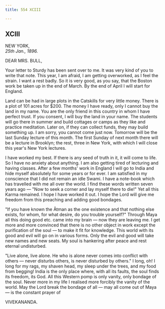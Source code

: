 ```yaml
---
title: 554 XCIII

---
```

  

  


## XCIII

NEW YORK,  
*25th Jan., 1896.*

DEAR MRS. BULL,

Your letter to Sturdy has been sent over to me. It was very kind of you
to write that note. This year, I am afraid, I am getting overworked, as
I feel the strain. I want a rest badly. So it is very good, as you say,
that the Boston work be taken up in the end of March. By the end of
April I will start for England.

Land can be had in large plots in the Catskills for very little money.
There is a plot of 101 acres for $200. The money I have ready, only I
cannot buy the land in my name. You are the only friend in this country
in whom I have perfect trust. If you consent, I will buy the land in
your name. The students will go there in summer and build cottages or
camps as they like and practice meditation. Later on, if they can
collect funds, they may build something up. I am sorry, you cannot come
just now. Tomorrow will be the last Sunday lecture of this month. The
first Sunday of next month there will be a lecture in Brooklyn; the
rest, three in New York, with which I will close this year's New York
lectures.

I have worked my best. If there is any seed of truth in it, it will come
to life. So I have no anxiety about anything. I am also getting tired of
lecturing and having classes. After a few months' work in England I will
go to India and hide myself absolutely for some years or for ever. I am
satisfied in my conscience that I did not remain an idle Swami. I have a
note-book which has travelled with me all over the world. I find these
words written seven years ago — "Now to seek a corner and lay myself
there to die!" Yet all this Karma remained. I hope I have worked it out.
I hope the Lord will give me freedom from this preaching and adding good
bondages.

"If you have known the Âtman as the one existence and that nothing else
exists, for whom, for what desire, do you trouble yourself?" Through
Maya all this doing good etc. came into my brain — now they are leaving
me. I get more and more convinced that there is no other object in work
except the purification of the soul — to make it fit for knowledge. This
world with its good and evil will go on in various forms. Only the evil
and good will take new names and new seats. My soul is hankering after
peace and rest eternal undisturbed.

"Live alone, live alone. He who is alone never comes into conflict with
others — never disturbs others, is never disturbed by others." I long,
oh! I long for my rags, my shaven head, my sleep under the trees, and my
food from begging! India is the only place where, with all its faults,
the soul finds its freedom, its God. All this Western pomp is only
vanity, only bondage of the soul. Never more in my life I realised more
forcibly the vanity of the world. May the Lord break the bondage of all
— may all come out of Maya — is the constant prayer of 

VIVEKANANDA.